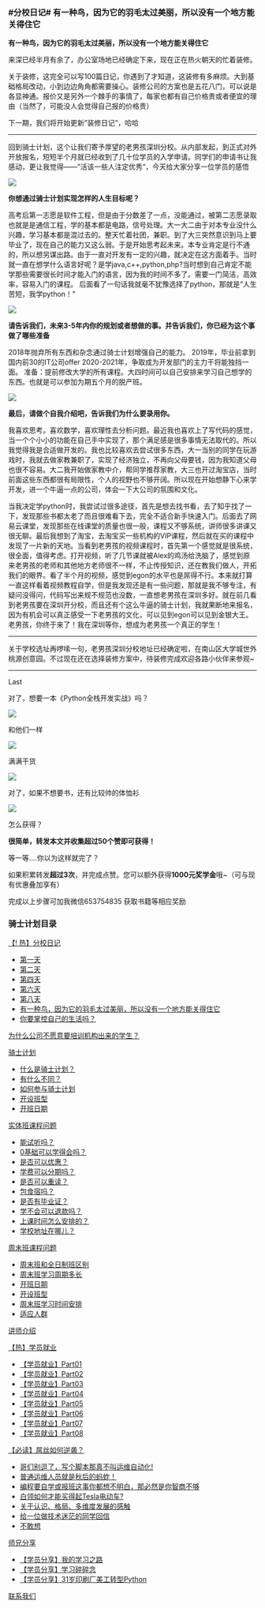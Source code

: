 ### #分校日记# 有一种鸟，因为它的羽毛太过美丽，所以没有一个地方能关得住它

**有一种鸟，因为它的羽毛太过美丽，所以没有一个地方能关得住它**

来深已经半月有余了，办公室场地已经确定下来，现在正在热火朝天的忙着装修。

关于装修，这完全可以写100篇日记，你遇到了才知道，这装修有多麻烦。大到基础格局改动，小到边边角角都需要操心。装修公司的方案也是五花八门，可以说是各显神通。报价又是另外一个棘手的事情了，每家也都有自己价格贵或者便宜的理由（当然了，可能没人会觉得自己报的价格贵）

下一期，我们将开始更新”装修日记“，哈哈

***

回到骑士计划，这个让我们寄予厚望的老男孩深圳分校。从内部发起，到正式对外开放报名，短短半个月就已经收到了几十位学员的入学申请。同学们的申请书让我感动，更让我觉得——”活该一些人注定优秀“，今天给大家分享一位学员的感悟


![](https://hcdn1.luffycity.com/data/knight/diary/06/01.png)

**你想通过骑士计划实现怎样的人生目标呢？**

高考后第一志愿是软件工程，但是由于分数差了一点，没能通过，被第二志愿录取也就是是通信工程，学的基本都是电路，信号处理。大一大二由于对本专业没什么兴趣，学习基本都是混过去的。整天忙着社团，兼职。到了大三突然意识到马上要毕业了，现在自己的能力又这么弱。于是开始思考起未来。本专业肯定是行不通的，所以想另谋出路。由于一直对开发有一定的兴趣，就决定在这方面着手。当时就一直在想学什么语言好呢？是学java,c++,python,php?当时想到自己肯定不能学那些需要很长时间才能入门的语言，因为我的时间不多了。需要一门简洁，高效率，容易入门的课程。 后面看了一句话我就毫不犹豫选择了python，那就是“人生苦短，我学python！”

![](https://hcdn1.luffycity.com/data/knight/diary/06/02.png)

**请告诉我们，未来3-5年内你的规划或者想做的事。并告诉我们，你已经为这个事做了哪些准备**

2018年抛弃所有东西和杂念通过骑士计划增强自己的能力。
2019年，毕业前拿到国内前30的IT公司offer
2020-2021年，争取成为开发部门的主力干将能独挡一面。
准备：提前修改大学的所有课程。大四时间可以自己安排来学习自己想学的东西。也就是可以参加为期五个月的脱产班。

![](https://hcdn1.luffycity.com/data/knight/diary/06/03.png)

**最后，请做个自我介绍吧，告诉我们为什么要录用你。**

我喜欢思考。喜欢数学，喜欢理性去分析问题。最近我也喜欢上了写代码的感觉，当一个个小小的功能在自己手中实现了，那个满足感是很多事情无法取代的。所以我觉得我是合适做开发的。我也比较喜欢去尝试很多东西，大一当别的同学在玩游戏时，我就去做家教兼职了，实现了经济独立，不再向父母要钱，因为我知道父母也很不容易。大二我开始做家教中介，帮同学推荐家教，大三也开过淘宝店，当时前面这些东西都很有局限性，个人的视野也不够开阔。所以现在开始想静下心来学开发，进一个牛逼一点的公司，体会一下大公司的氛围和文化。

当我决定学python时，我尝试过很多途径，首先是想去找书看，去了知乎找了一下，发现那些书都太老了而且很难看下去，完全不适合新手快速入门。后面去了网易云课堂，发现那些在线课堂的质量也很一般，课程又不够系统，讲师很多讲课又很无聊。最后我想到了淘宝，去淘宝买一些机构的VIP课程，然后就在买的课程中发现了一片新的天地。当看到老男孩的视频课程时，首先第一个感觉就是很系统，很全面，值得考虑。打开视频，听了几节课就被Alex的鸡汤给洗脑了，感觉到原来老男孩的老师和其他地方老师很不一样，不止传授知识，还在教我们做人，开拓我们的眼界。看了半个月的视频，感觉到egon的水平也是屌得不行。本来就打算一直这样看着视频教程自学，但是我发现还是有一些问题，那就是我不够专注，有疑问没得问，代码写出来规不规范也没数，一直想老男孩在深圳多好。就在前几看到老男孩要在深圳开分校，而且还有个这么牛逼的骑士计划，我就果断地来报名，因为有机会可以真正感受一下老男孩的文化，可以见到egon可以见到金银大王。老男孩，你终于来了！我在深圳等你，想成为老男孩一个真正的学生！

***

关于学校选址再啰嗦一句，老男孩深圳分校地址已经确定啦，在南山区大学城世外桃源创意园。不过现在还在选择装修方案中，待装修完成欢迎各路小伙伴来参观~

***

Last

对了，想要一本《Python全栈开发实战》吗？  

![](https://hcdn1.luffycity.com/static/frontend/activity/givingbook4_1522138118.932145.jpeg)  

和他们一样  

![](https://hcdn1.luffycity.com/static/frontend/activity/givingbook1_1522138119.203927.jpeg)

满满干货

![](https://hcdn1.luffycity.com/static/frontend/activity/givingbook3_1522138119.6417637.jpeg)  

对了，如果不想要书，还有比较帅的体恤衫

![](https://hcdn1.luffycity.com/data/knight/diary/04/10.png)  

怎么获得？

**很简单，转发本文并收集超过50个赞即可获得！**

等一等....你以为这样就完了？

如果积累转发**超过3次**，并完成点赞。您可以额外获得**1000元奖学金**哦~（可与现有优惠叠加享有）

完成以上步骤可加我微信653754835 获取书籍等相应奖励






### 骑士计划目录

[【! 热】分校日记](https://www.luffycity.com/qsjh-book/diary/)
- [第一天](https://www.luffycity.com/qsjh-book/diary/chapter01.html)
- [第二天](https://www.luffycity.com/qsjh-book/diary/chapter02.html)
- [第四天](https://www.luffycity.com/qsjh-book/diary/chapter03.html)
- [第六天](https://www.luffycity.com/qsjh-book/diary/chapter04.html)
- [第八天](https://www.luffycity.com/qsjh-book/diary/chapter05.html)
- [有一种鸟，因为它的羽毛太过美丽，所以没有一个地方能关得住它](https://www.luffycity.com/qsjh-book/diary/chapter06.html)  
- [你要掌控自己的生活吗？](https://www.luffycity.com/qsjh-book/diary/chapter07.html)  

[为什么公司不愿意要培训机构出来的学生？](https://www.luffycity.com/qsjh-book/advertorial.html)

[骑士计划](https://www.luffycity.com/qsjh-book/knight/)
- [什么是骑士计划？](https://www.luffycity.com/qsjh-book/knight/chapter01.html)
- [有什么不同？](https://www.luffycity.com/qsjh-book/knight/chapter02.html)
- [如何参与骑士计划](https://www.luffycity.com/qsjh-book/knight/chapter03.html)
- [开设班型](https://www.luffycity.com/qsjh-book/knight/chapter04.html)
- [开班日期](https://www.luffycity.com/qsjh-book/knight/chapter05.html)

[实体班课程问题](https://www.luffycity.com/qsjh-book/question/)
- [能试听吗？](https://www.luffycity.com/qsjh-book/question/chapter01.html)
- [0基础可以学得会吗？](https://www.luffycity.com/qsjh-book/question/chapter02.html)
- [是否可以优惠？](https://www.luffycity.com/qsjh-book/question/chapter03.html)
- [学费可以分期吗？](https://www.luffycity.com/qsjh-book/question/chapter04.html)
- [是否可以重读？](https://www.luffycity.com/qsjh-book/question/chapter05.html)
- [包食宿吗？](https://www.luffycity.com/qsjh-book/question/chapter06.html)
- [是否有毕业证？](https://www.luffycity.com/qsjh-book/question/chapter07.html)
- [学不会可以退款吗？](https://www.luffycity.com/qsjh-book/question/chapter08.html)
- [上课时间怎么安排的？](https://www.luffycity.com/qsjh-book/question/chapter09.html)
- [学校地址在哪儿？](https://www.luffycity.com/qsjh-book/question/chapter10.html)

[周末班课程问题](https://www.luffycity.com/qsjh-book/wquestion/)

- [周末班和全日制班区别](https://www.luffycity.com/qsjh-book/wquestion/chapter01.html)
- [周末班学习周期多长](https://www.luffycity.com/qsjh-book/wquestion/chapter02.html)
- [开班日期](https://www.luffycity.com/qsjh-book/wquestion/chapter03.html)
- [开设班型](https://www.luffycity.com/qsjh-book/wquestion/chapter04.html)
- [周末班学习时间安排](https://www.luffycity.com/qsjh-book/wquestion/chapter05.html)
- [适应人群](https://www.luffycity.com/qsjh-book/wquestion/chapter06.html)


[讲师介绍](https://www.luffycity.com/qsjh-book/techers.html)

[【热】学员就业](https://www.luffycity.com/qsjh-book/jobs/)
- [【学员就业】Part01](https://www.luffycity.com/qsjh-book/jobs/chapter01.html)
- [【学员就业】Part02](https://www.luffycity.com/qsjh-book/jobs/chapter02.html)
- [【学员就业】Part03](https://www.luffycity.com/qsjh-book/jobs/chapter03.html)
- [【学员就业】Part04](https://www.luffycity.com/qsjh-book/jobs/chapter04.html)
- [【学员就业】Part05](https://www.luffycity.com/qsjh-book/jobs/chapter05.html)
- [【学员就业】Part06](https://www.luffycity.com/qsjh-book/jobs/chapter06.html)
- [【学员就业】Part07](https://www.luffycity.com/qsjh-book/jobs/chapter07.html)
- [【学员就业】Part08](https://www.luffycity.com/qsjh-book/jobs/chapter08.html)

[【必读】屌丝如何逆袭？](https://www.luffycity.com/qsjh-book/soul/)

- [哥们别逗了，写个脚本那真不叫运维自动化!](https://www.luffycity.com/qsjh-book/soul/chapter01.html)
- [普通运维人员就是秋后的蚂蚱！](https://www.luffycity.com/qsjh-book/soul/chapter02.html)
- [编程要自学或报班这事你都想不明白，那必然是你智商不够](https://www.luffycity.com/qsjh-book/soul/chapter03.html)
- [白领如何才能买得起Tesla电动车?](https://www.luffycity.com/qsjh-book/soul/chapter04.html)
- [关于认识、格局、多维度发展的感触](https://www.luffycity.com/qsjh-book/soul/chapter05.html)
- [给一位做技术迷茫的同学回信](https://www.luffycity.com/qsjh-book/soul/chapter06.html)
- [不敢想](https://www.luffycity.com/qsjh-book/soul/chapter07.html)

[师兄分享](https://www.luffycity.com/qsjh-book/bro/)
- [【学员分享】我的学习之路](https://www.luffycity.com/qsjh-book/bro/chapter01.html)
- [【学员分享】学习碎碎念](https://www.luffycity.com/qsjh-book/bro/chapter02.html)
- [【学员分享】31岁印刷厂美工转型Python](https://www.luffycity.com/qsjh-book/bro/chapter03.html)

[联系我们](https://www.luffycity.com/qsjh-book/contact.html)
